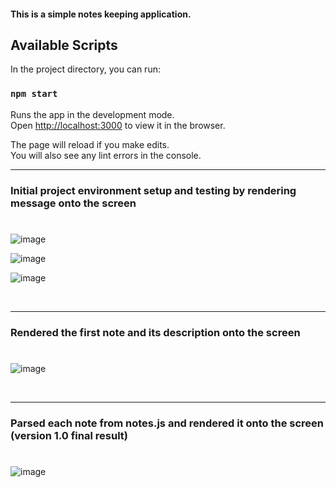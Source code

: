 #### This is a simple notes keeping application.

## Available Scripts

In the project directory, you can run:

### `npm start`

Runs the app in the development mode.\
Open [http://localhost:3000](http://localhost:3000) to view it in the browser.

The page will reload if you make edits.\
You will also see any lint errors in the console.

- - - - -
### Initial project environment setup and testing by rendering message onto the screen
#
![image](https://user-images.githubusercontent.com/70283754/145716675-d30dc59e-9238-4732-952d-f8d735845941.png)

![image](https://user-images.githubusercontent.com/70283754/145716812-58424790-44af-4dfc-832c-450694c80e9e.png)

![image](https://user-images.githubusercontent.com/70283754/145716828-4da3babb-83a0-47fc-aea5-fdd13db38fd1.png)

<br>

- - - - -

### Rendered the first note and its description onto the screen
#
![image](https://user-images.githubusercontent.com/70283754/145717132-90e1a392-a8b3-4cb2-ad70-f3c7a464e60a.png)

<br>

- - - - -

### Parsed each note from notes.js and rendered it onto the screen (version 1.0 final result)
#
![image](https://user-images.githubusercontent.com/70283754/145717149-b867e3aa-d324-412d-82a9-b7cc31b5dca9.png)

